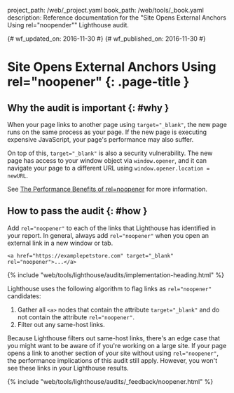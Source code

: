project_path: /web/_project.yaml
book_path: /web/tools/_book.yaml
description: Reference documentation for the "Site Opens External Anchors Using rel="noopender"" Lighthouse audit.

{# wf_updated_on: 2016-11-30 #}
{# wf_published_on: 2016-11-30 #}

# Site Opens External Anchors Using rel="noopener"  {: .page-title }

## Why the audit is important {: #why }

When your page links to another page using `target="_blank"`, the new page
runs on the same process as your page. If the new page is executing expensive
JavaScript, your page's performance may also suffer.

On top of this, `target="_blank"` is also a security vulnerability. The new page
has access to your window object via `window.opener`, and it can navigate your
page to a different URL using `window.opener.location = newURL`.

See [The Performance Benefits of rel=noopener][jake] for more information.

[jake]: https://jakearchibald.com/2016/performance-benefits-of-rel-noopener/

## How to pass the audit {: #how }

Add `rel="noopener"` to each of the links that Lighthouse has identified in your
report. In general, always add `rel="noopener"` when you open an external link
in a new window or tab.

    <a href="https://examplepetstore.com" target="_blank" rel="noopener">...</a>

{% include "web/tools/lighthouse/audits/implementation-heading.html" %}

Lighthouse uses the following algorithm to flag links as `rel="noopener"`
candidates:

1. Gather all `<a>` nodes that contain the attribute `target="_blank"` and do
   not contain the attribute `rel="noopener"`.
1. Filter out any same-host links.

Because Lighthouse filters out same-host links, there's an edge case that you
might want to be aware of if you're working on a large site. If your page opens
a link to another section of your site without using `rel="noopener"`, the
performance implications of this audit still apply. However, you won't see these
links in your Lighthouse results.


{% include "web/tools/lighthouse/audits/_feedback/noopener.html" %}
